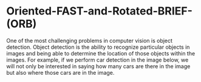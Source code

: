 # Oriented-FAST-and-Rotated-BRIEF-(ORB)
One of the most challenging problems in computer vision is object detection. Object detection is the ability to recognize particular objects in images and being able to determine the location of those objects within the images. For example, if we perform car detection in the image below, we will not only be interested in saying how many cars are there in the image but also where those cars are in the image.
